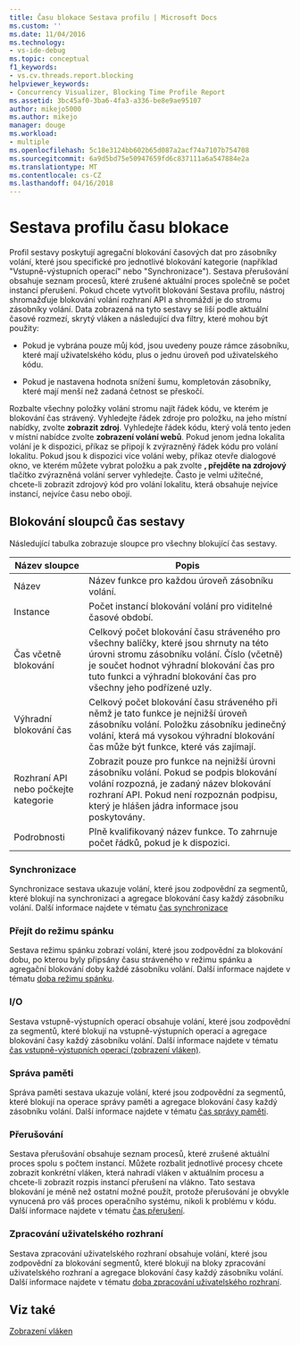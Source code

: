 ```yaml
---
title: Času blokace Sestava profilu | Microsoft Docs
ms.custom: ''
ms.date: 11/04/2016
ms.technology:
- vs-ide-debug
ms.topic: conceptual
f1_keywords:
- vs.cv.threads.report.blocking
helpviewer_keywords:
- Concurrency Visualizer, Blocking Time Profile Report
ms.assetid: 3bc45af0-3ba6-4fa3-a336-be8e9ae95107
author: mikejo5000
ms.author: mikejo
manager: douge
ms.workload:
- multiple
ms.openlocfilehash: 5c18e3124bb602b65d087a2acf74a7107b754708
ms.sourcegitcommit: 6a9d5bd75e50947659fd6c837111a6a547884e2a
ms.translationtype: MT
ms.contentlocale: cs-CZ
ms.lasthandoff: 04/16/2018
---
```

# <a name="blocking-time-profile-report"></a>Sestava profilu času blokace
Profil sestavy poskytují agregační blokování časových dat pro zásobníky volání, které jsou specifické pro jednotlivé blokování kategorie (například "Vstupně-výstupních operací" nebo "Synchronizace"). Sestava přerušování obsahuje seznam procesů, které zrušené aktuální proces společně se počet instancí přerušení. Pokud chcete vytvořit blokování Sestava profilu, nástroj shromažďuje blokování volání rozhraní API a shromáždí je do stromu zásobníky volání. Data zobrazená na tyto sestavy se liší podle aktuální časové rozmezí, skrytý vláken a následující dva filtry, které mohou být použity:  
  
-   Pokud je vybrána pouze můj kód, jsou uvedeny pouze rámce zásobníku, které mají uživatelského kódu, plus o jednu úroveň pod uživatelského kódu.  
  
-   Pokud je nastavena hodnota snížení šumu, kompletován zásobníky, které mají menší než zadaná četnost se přeskočí.  
  
 Rozbalte všechny položky volání stromu najít řádek kódu, ve kterém je blokování čas strávený. Vyhledejte řádek zdroje pro položku, na jeho místní nabídky, zvolte **zobrazit zdroj**. Vyhledejte řádek kódu, který volá tento jeden v místní nabídce zvolte **zobrazení volání webů**. Pokud jenom jedna lokalita volání je k dispozici, příkaz se připojí k zvýrazněný řádek kódu pro volání lokalitu. Pokud jsou k dispozici více volání weby, příkaz otevře dialogové okno, ve kterém můžete vybrat položku a pak zvolte **, přejděte na zdrojový** tlačítko zvýrazněná volání server vyhledejte. Často je velmi užitečné, chcete-li zobrazit zdrojový kód pro volání lokalitu, která obsahuje nejvíce instancí, nejvíce času nebo obojí.  
  
## <a name="blocking-time-report-columns"></a>Blokování sloupců čas sestavy  
 Následující tabulka zobrazuje sloupce pro všechny blokující čas sestavy.  
  
|Název sloupce|Popis|  
|-----------------|-----------------|  
|Název|Název funkce pro každou úroveň zásobníku volání.|  
|Instance|Počet instancí blokování volání pro viditelné časové období.|  
|Čas včetně blokování|Celkový počet blokování času stráveného pro všechny balíčky, které jsou shrnuty na této úrovni stromu zásobníku volání. Číslo (včetně) je součet hodnot výhradní blokování čas pro tuto funkci a výhradní blokování čas pro všechny jeho podřízené uzly.|  
|Výhradní blokování čas|Celkový počet blokování času stráveného při němž je tato funkce je nejnižší úroveň zásobníku volání. Položku zásobníku jedinečný volání, která má vysokou výhradní blokování čas může být funkce, které vás zajímají.|  
|Rozhraní API nebo počkejte kategorie|Zobrazit pouze pro funkce na nejnižší úrovni zásobníku volání. Pokud se podpis blokování volání rozpozná, je zadaný název blokování rozhraní API. Pokud není rozpoznán podpisu, který je hlášen jádra informace jsou poskytovány.|  
|Podrobnosti|Plně kvalifikovaný název funkce. To zahrnuje počet řádků, pokud je k dispozici.|  
  
### <a name="synchronization"></a>Synchronizace  
 Synchronizace sestava ukazuje volání, které jsou zodpovědní za segmentů, které blokují na synchronizaci a agregace blokování časy každý zásobníku volání. Další informace najdete v tématu [čas synchronizace](../profiling/synchronization-time.md)  
  
### <a name="sleep"></a>Přejít do režimu spánku  
 Sestava režimu spánku zobrazí volání, které jsou zodpovědní za blokování dobu, po kterou byly připsány času stráveného v režimu spánku a agregační blokování doby každé zásobníku volání. Další informace najdete v tématu [doba režimu spánku](../profiling/sleep-time.md).  
  
### <a name="io"></a>I/O  
 Sestava vstupně-výstupních operací obsahuje volání, které jsou zodpovědní za segmentů, které blokují na vstupně-výstupních operací a agregace blokování časy každý zásobníku volání. Další informace najdete v tématu [čas vstupně-výstupních operací (zobrazení vláken)](../profiling/i-o-time-threads-view.md).  
  
### <a name="memory-management"></a>Správa paměti  
 Správa paměti sestava ukazuje volání, které jsou zodpovědní za segmentů, které blokují na operace správy paměti a agregace blokování časy každý zásobníku volání. Další informace najdete v tématu [čas správy paměti](../profiling/memory-management-time.md).  
  
### <a name="preemption"></a>Přerušování  
 Sestava přerušování obsahuje seznam procesů, které zrušené aktuální proces spolu s počtem instancí.  Můžete rozbalit jednotlivé procesy chcete zobrazit konkrétní vláken, která nahradí vláken v aktuálním procesu a chcete-li zobrazit rozpis instancí přerušení na vlákno. Tato sestava blokování je méně než ostatní možné použít, protože přerušování je obvykle vynucená pro váš proces operačního systému, nikoli k problému v kódu. Další informace najdete v tématu [čas přerušení](../profiling/preemption-time.md).  
  
### <a name="ui-processing"></a>Zpracování uživatelského rozhraní  
 Sestava zpracování uživatelského rozhraní obsahuje volání, které jsou zodpovědní za blokování segmentů, které blokují na bloky zpracování uživatelského rozhraní a agregace blokování časy každý zásobníku volání. Další informace najdete v tématu [doba zpracování uživatelského rozhraní](../profiling/ui-processing-time.md).  
  
## <a name="see-also"></a>Viz také  
 [Zobrazení vláken](../profiling/threads-view-parallel-performance.md)